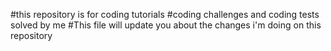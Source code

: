#this repository is for coding tutorials
#coding challenges and coding tests solved by me
#This file will update you about the changes i'm doing on this repository
